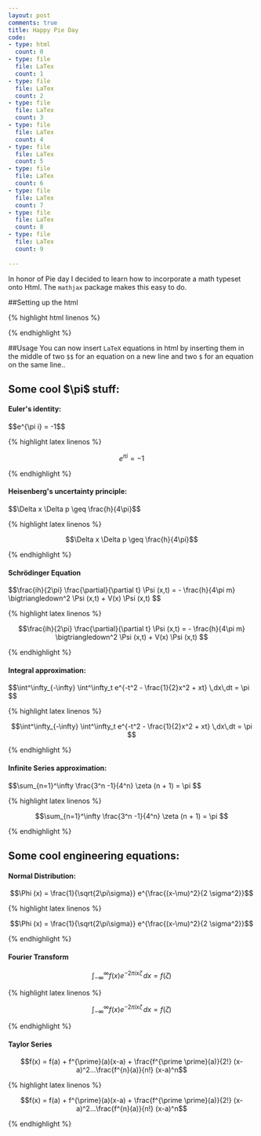 ```yaml
---
layout: post
comments: true
title: Happy Pie Day 
code:
- type: html
  count: 0
- type: file
  file: LaTex
  count: 1
- type: file
  file: LaTex
  count: 2
- type: file
  file: LaTex
  count: 3
- type: file
  file: LaTex
  count: 4
- type: file
  file: LaTex
  count: 5
- type: file
  file: LaTex
  count: 6
- type: file
  file: LaTex
  count: 7
- type: file
  file: LaTex
  count: 8
- type: file
  file: LaTex
  count: 9
 
---
```

<script type="text/x-mathjax-config">
  MathJax.Hub.Config({tex2jax: {inlineMath: [['$','$'], ['\\(','\\)']]}});
</script>
<script type="text/javascript"
  src="https://cdn.mathjax.org/mathjax/latest/MathJax.js?config=TeX-AMS-MML_HTMLorMML">
</script>


In honor of Pie day I decided to learn how to incorporate a math typeset onto
Html. The `mathjax` package makes this easy to do.

##Setting up the html

{% highlight html linenos %}

<script type="text/x-mathjax-config">
  MathJax.Hub.Config({tex2jax: {inlineMath: [['$','$'], ['\\(','\\)']]}});
</script>
<script type="text/javascript"
  src="https://cdn.mathjax.org/mathjax/latest/MathJax.js?config=TeX-AMS-MML_HTMLorMML">
</script>

{% endhighlight %}

##Usage
You can now insert `LaTeX` equations in html by inserting them in the middle of two `$$` for an equation on a new line and two `$` for an equation on the same line.. 

<body>
<h2>Some cool $\pi$ stuff:</h2> 
<h4>Euler's identity:</h4>
$$e^{\pi i} = -1$$

{% highlight latex linenos %}

$$ e^{\pi i} = -1 $$


{% endhighlight %}


<h4>Heisenberg's uncertainty principle:</h4>
$$\Delta x \Delta p \geq \frac{h}{4\pi}$$

{% highlight latex linenos %}

$$\Delta x \Delta p \geq \frac{h}{4\pi}$$

{% endhighlight %}

<h4>Schrödinger Equation</h4>
$$\frac{ih}{2\pi} \frac{\partial}{\partial t} \Psi (x,t) = - \frac{h}{4\pi m}
\bigtriangledown^2 \Psi (x,t) + V(x) \Psi (x,t) $$ 

{% highlight latex linenos %}

$$\frac{ih}{2\pi} \frac{\partial}{\partial t} \Psi (x,t) = - \frac{h}{4\pi m}
\bigtriangledown^2 \Psi (x,t) + V(x) \Psi (x,t) $$ 


{% endhighlight %}

<h4>Integral approximation:</h4>
$$\int^\infty_{-\infty} \int^\infty_t  e^{-t^2 - \frac{1}{2}x^2 + xt} \,dx\,dt = \pi $$

{% highlight latex linenos %}

$$\int^\infty_{-\infty} \int^\infty_t  e^{-t^2 - \frac{1}{2}x^2 + xt} \,dx\,dt = \pi $$

{% endhighlight %}

<h4>Infinite Series approximation:</h4>
$$\sum_{n=1}^\infty \frac{3^n -1}{4^n} \zeta (n + 1) = \pi $$

{% highlight latex linenos %}

$$\sum_{n=1}^\infty \frac{3^n -1}{4^n} \zeta (n + 1) = \pi $$


{% endhighlight %}


<h2>Some cool engineering equations:</h2>

<h4>Normal Distribution:</h4>

$$\Phi (x) = \frac{1}{\sqrt{2\pi\sigma}} e^{\frac{(x-\mu)^2}{2 \sigma^2}}$$

{% highlight latex linenos %}


$$\Phi (x) = \frac{1}{\sqrt{2\pi\sigma}} e^{\frac{(x-\mu)^2}{2 \sigma^2}}$$


{% endhighlight %}

<h4>Fourier Transform</h4>

$$\int^\infty_{-\infty} f(x)e^{-2\pi i x \zeta} \,dx = f(\zeta) $$

{% highlight latex linenos %}

$$\int^\infty_{-\infty} f(x)e^{-2\pi i x \zeta} \,dx = f(\zeta) $$

{% endhighlight %}

<h4>Taylor Series</h4>

$$f(x) = f(a) + f^{\prime}(a)(x-a) + \frac{f^{\prime \prime}(a)}{2!} (x-a)^2...\frac{f^{n}(a)}{n!} (x-a)^n$$

{% highlight latex linenos %}

$$f(x) = f(a) + f^{\prime}(a)(x-a) + \frac{f^{\prime \prime}(a)}{2!} (x-a)^2...\frac{f^{n}(a)}{n!} (x-a)^n$$


{% endhighlight %}

</body>

 
